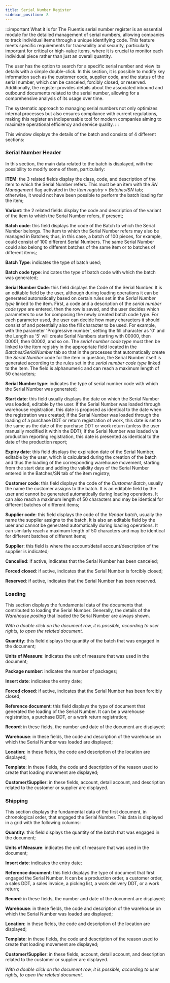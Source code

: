 ```yaml
---
title: Serial Number Register
sidebar_position: 8
---
```


:::important What it is for
The Fluentis serial number register is an essential module for the detailed management of serial numbers, allowing companies to track individual items through a unique identifying code. This feature meets specific requirements for traceability and security, particularly important for critical or high-value items, where it is crucial to monitor each individual piece rather than just an overall quantity.

The user has the option to search for a specific serial number and view its details with a simple double-click. In this section, it is possible to modify key information such as the customer code, supplier code, and the status of the serial number, which can be canceled, forcibly closed, or reserved. Additionally, the register provides details about the associated inbound and outbound documents related to the serial number, allowing for a comprehensive analysis of its usage over time.

The systematic approach to managing serial numbers not only optimizes internal processes but also ensures compliance with current regulations, making this register an indispensable tool for modern companies aiming to maximize operational efficiency and service quality.
:::

This window displays the details of the batch and consists of 4 different sections: 

### Serial Number Header 

In this section, the main data related to the batch is displayed, with the possibility to modify some of them, particularly:

**ITEM**: the 3 related fields display the class, code, and description of the item to which the Serial Number refers. This must be an item with the *SN Management* flag activated in the *Item registry* > *Batches/SN* tab; otherwise, it would not have been possible to perform the batch loading for the item;

**Variant**: the 2 related fields display the code and description of the variant of the item to which the Serial Number refers, if present;

**Batch code**: this field displays the code of the Batch to which the Serial Number belongs. The item to which the Serial Number refers may also be managed in Batches; thus, in this case, a batch of 100 pieces, for example, could consist of 100 different Serial Numbers. The same Serial Number could also belong to different batches of the same item or to batches of different items;

**Batch Type**: indicates the type of batch used;

**Batch code type**: indicates the type of batch code with which the batch was generated;

**Serial Number Code**: this field displays the Code of the Serial Number. It is an editable field by the user, although during loading operations it can be generated automatically based on certain rules set in the *Serial Number type* linked to the item. First, a code and a description of the *serial number code type* are entered, then the row is saved, and the user decides which parameters to use for composing the newly created batch code type. For each parameter used, the user can decide how many characters it should consist of and potentially also the fill character to be used. For example, with the parameter 'Progressive number', setting the fill character as '0' and the Length as '5' will create Serial Numbers starting with 00000, then 00001, then 00002, and so on. The *serial number code type* must then be linked to the item registry in the appropriate field located in the *Batches/SerialNumber* tab so that in the processes that automatically create the *Serial Number* code for the item in question, the Serial Number itself is generated according to the rules set in the *serial number code type* linked to the item. The field is alphanumeric and can reach a maximum length of 50 characters;

**Serial Number type**: indicates the type of serial number code with which the Serial Number was generated;

**Start date**: this field usually displays the date on which the Serial Number was loaded, editable by the user. If the Serial Number was loaded through warehouse registration, this date is proposed as identical to the date when the registration was created; if the Serial Number was loaded through the loading of a purchase DDT or return registration of work, this date is set to the same as the date of the purchase DDT or work return (unless the user manually modified it within the DDT); if the Serial Number was loaded via production reporting registration, this date is presented as identical to the date of the production report;

**Expiry date**: this field displays the expiration date of the Serial Number, editable by the user, which is calculated during the creation of the batch and thus the loading of the corresponding warehouse movement, starting from the start date and adding the validity days of the Serial Number entered in the Batches/SN tab of the item registry;

**Customer code**: this field displays the code of the *Customer Batch*, usually the name the customer assigns to the batch. It is an editable field by the user and cannot be generated automatically during loading operations. It can also reach a maximum length of 50 characters and may be identical for different batches of different items;

**Supplier code**: this field displays the code of the *Vendor batch*, usually the name the supplier assigns to the batch. It is also an editable field by the user and cannot be generated automatically during loading operations. It can similarly reach a maximum length of 50 characters and may be identical for different batches of different items;

**Supplier**: this field is where the account/detail account/description of the supplier is indicated;

**Cancelled**: if active, indicates that the Serial Number has been canceled;

**Forced closed**: if active, indicates that the Serial Number is forcibly closed;

**Reserved**: if active, indicates that the Serial Number has been reserved.

### Loading

This section displays the fundamental data of the documents that contributed to loading the Serial Number. Generally, the details of the *Warehouse posting* that loaded the Serial Number are always shown.

*With a double click on the document row, it is possible, according to user rights, to open the related document.*

**Quantity**: this field displays the quantity of the batch that was engaged in the document;

**Units of Measure**: indicates the unit of measure that was used in the document;

**Package number**: indicates the number of packages;

**Insert date**: indicates the entry date;

**Forced closed**: if active, indicates that the Serial Number has been forcibly closed;

**Reference document**: this field displays the type of document that generated the loading of the Serial Number. It can be a warehouse registration, a purchase DDT, or a work return registration;

**Record**: in these fields, the number and date of the document are displayed;

**Warehouse**: in these fields, the code and description of the warehouse on which the Serial Number was loaded are displayed;

**Location**: in these fields, the code and description of the location are displayed;

**Template**: in these fields, the code and description of the reason used to create that loading movement are displayed;

**Customer/Supplier**: in these fields, account, detail account, and description related to the customer or supplier are displayed.

### Shipping 

This section displays the fundamental data of the first document, in chronological order, that engaged the Serial Number. This data is displayed in a grid with the following columns:

**Quantity**: this field displays the quantity of the batch that was engaged in the document;

**Units of Measure**: indicates the unit of measure that was used in the document;

**Insert date**: indicates the entry date;

**Reference document**: this field displays the type of document that first engaged the Serial Number. It can be a production order, a customer order, a sales DDT, a sales invoice, a picking list, a work delivery DDT, or a work return;

**Record**: in these fields, the number and date of the document are displayed;

**Warehouse**: in these fields, the code and description of the warehouse on which the Serial Number was loaded are displayed;

**Location**: in these fields, the code and description of the location are displayed;

**Template**: in these fields, the code and description of the reason used to create that loading movement are displayed;

**Customer/Supplier**: in these fields, account, detail account, and description related to the customer or supplier are displayed.

*With a double click on the document row, it is possible, according to user rights, to open the related document.*